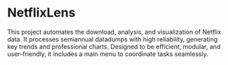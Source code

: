 # NetflixLens
This project automates the download, analysis, and visualization of Netflix data. It processes semiannual datadumps with high reliability, generating key trends and professional charts. Designed to be efficient, modular, and user-friendly, it includes a main menu to coordinate tasks seamlessly.

